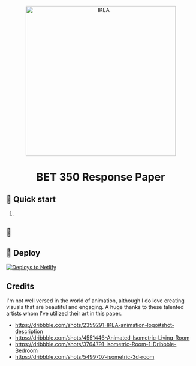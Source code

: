 
<p align="center">
  <a href="https://www.ikea.com">
    <img alt="IKEA" src="https://i.pinimg.com/originals/87/57/3c/87573c4b482d35d350653994b2c96ad4.jpg" width="400" />
  </a>
</p>
<h1 align="center">
  BET 350 Response Paper
</h1>

## 🚀 Quick start

1.  


## 🧐

## 💫 Deploy

[![Deploys to Netlify](https://www.netlify.com/img/deploy/button.svg)](https://app.netlify.com/start/deploy)

## Credits
I'm not well versed in the world of animation, although I do love creating visuals that are beautiful and engaging. A huge thanks to these talented artists whom I've utilized their art in this paper.
  - https://dribbble.com/shots/2359291-IKEA-animation-logo#shot-description
  - https://dribbble.com/shots/4551446-Animated-Isometric-Living-Room
  - https://dribbble.com/shots/3764791-Isometric-Room-1-Dribbble-Bedroom
  - https://dribbble.com/shots/5499707-isometric-3d-room
